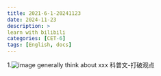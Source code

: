 ```yaml
---
title: 2021-6-1-20241123
date: 2024-11-23
description: >
learn with bilibili
categories: [CET-6]
tags: [English, docs]
---
```





1.![image](https://github.com/user-attachments/assets/f048ea46-2ea2-4116-b42b-90e6dfa58c91)
generally think about xxx
科普文-打破观点
